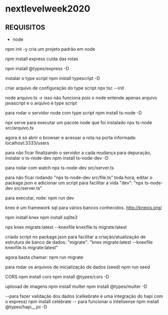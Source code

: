 # nextlevelweek2020
## REQUISITOS ##
- node

npm init -y
cria um projeto padrão em node

npm install express
cuida das rotas

npm install @types/express -D

instalar o type script
npm install typescript -D

criar arquivo de configuração do type script
npx tsc --init

node arquivo.ts -> isso não funciona pois o node entende apenas arquivo javascript e o arquivo é type script

para rodar o servidor node com type script
npm install ts-node -D

npx serve para executar um pacote node que foi instalado
npx ts-node src/arquivo.ts

agora é só abrir o browser e acessar a rota na porta informada: localhost:3333/users

para não ficar finalizando o servidor a cada mudança para depuração, instalar o ts-node-dev
npm install ts-node-dev -D

para rodar com watch
npx ts-node-dev src/server.ts

para não ficar rodando "npx ts-node-dev src/file.ts" toda hora, editar o package.json e adicionar um script para facilitar a vida
"dev": "npx ts-node-dev src/server.ts"

para executar, rode:
npm run dev


knex é um framework sql para vários bancos conhecidos.
http://knexjs.org/

npm install knex
npm install sqlite3

npx knex migrate:latest --knexfile knexfile.ts migrate:latest

criado script no package.json para facilitar a criação/atualização de estrutura de banco de dados:
"migrate": "knex migrate:latest --knexfile knexfile.ts migrate:latest"

agora basta chamar:
npm run migrate

para rodar os arquivos de inicialização de dados (seed)
npm run seed

CORS
npm install cors 
npm install @types/cors -D

uplooad de imagens
npm install multer
npm install @types/multer -D

--para fazer validação dos dados (celkebrate é uma integração do hapi com o express)
npm install celebrate
-- para funcionar o intelisense
npm install @types/hapi__joi -D